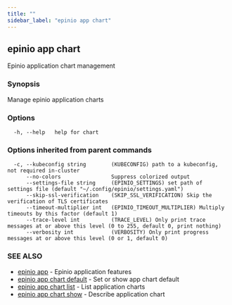 ```yaml
---
title: ""
sidebar_label: "epinio app chart"
---
```

## epinio app chart

Epinio application chart management

### Synopsis

Manage epinio application charts

### Options

```
  -h, --help   help for chart
```

### Options inherited from parent commands

```
  -c, --kubeconfig string        (KUBECONFIG) path to a kubeconfig, not required in-cluster
      --no-colors                Suppress colorized output
      --settings-file string     (EPINIO_SETTINGS) set path of settings file (default "~/.config/epinio/settings.yaml")
      --skip-ssl-verification    (SKIP_SSL_VERIFICATION) Skip the verification of TLS certificates
      --timeout-multiplier int   (EPINIO_TIMEOUT_MULTIPLIER) Multiply timeouts by this factor (default 1)
      --trace-level int          (TRACE_LEVEL) Only print trace messages at or above this level (0 to 255, default 0, print nothing)
      --verbosity int            (VERBOSITY) Only print progress messages at or above this level (0 or 1, default 0)
```

### SEE ALSO

* [epinio app](../epinio_app.md)	 - Epinio application features
* [epinio app chart default](./epinio_app_chart_default.md)	 - Set or show app chart default
* [epinio app chart list](./epinio_app_chart_list.md)	 - List application charts
* [epinio app chart show](./epinio_app_chart_show.md)	 - Describe application chart

